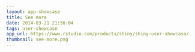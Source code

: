 ```yaml
---
layout: app-showcase
title: See more
date: 2014-03-21 21:56:04
tags: user-showcase
app_url: https://www.rstudio.com/products/shiny/shiny-user-showcase/
thumbnail: see-more.png
---
```

